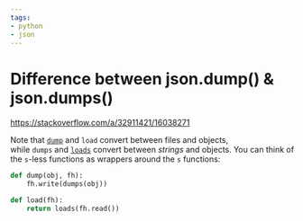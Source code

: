 ```yaml
---
tags:
- python
- json
---
```


# Difference between json.dump() & json.dumps()

https://stackoverflow.com/a/32911421/16038271

Note that [`dump`](https://docs.python.org/library/json.html#json.dump) and `load` convert between files and objects, while `dumps` and [`loads`](https://docs.python.org/library/json.html#json.loads) convert between _strings_ and objects. You can think of the `s`-less functions as wrappers around the `s` functions:

```python
def dump(obj, fh):
    fh.write(dumps(obj))

def load(fh):
    return loads(fh.read())
```